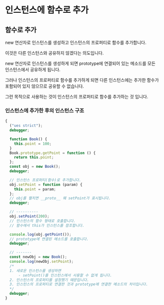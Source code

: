 # 인스턴스에 함수로 추가

## 함수로 추가

new 연산자로 인스턴스를 생성하고 인스턴스의 프로퍼티로 함수를 추가합니다.

이것은 다른 인스턴스와 공유하지 않겠다는 의도입니다.

new 연산자로 인스턴스를 생성하게 되면 prototype에 연결되어 있는 메소드를 모든 인스턴스에서 공유하게 됩니다.

그러나 인스턴스의 프로퍼티로 함수를 추가하게 되면 다른 인스턴스에는 추가한 함수가 포함되어 있지 않으므로 공유할 수 없습니다.

그런 목적으로 사용하는 것이 인스턴스의 프로퍼티로 함수를 추가하는 것 입니다.

### 인스턴스에 추가한 후의 인스턴스 구조

```js
{
  ("ues strict");
  debugger;

  function Book() {
    this.point = 100;
  }
  Book.prototype.getPoint = function () {
    return this.point;
  };
  const obj = new Book();
  debugger;

  // 인스턴스 프로퍼티(함수)로 추가합니다.
  obj.setPoint = function (param) {
    this.point = param;
  };
  // obj를 펼치면 __proto__ 웨 setPoint가 표시됩니다.
  debugger;

  // ----------
  obj.setPoint(200);
  // 인스턴스의 함수 형태로 호출합니다.
  // 함수에서 this가 인스턴스를 참조합니다.

  console.log(obj.getPoint());
  // prototype에 연결된 메소드를 호출합니다.
  debugger;

  // -------
  const newObj = new Book();
  console.log(newObj.setPoint);
  /*
  1. 새로운 인스턴스를 생성하면
      - setPoint()를 인스턴스에서 사용할 수 없게 됩니다.
  2. 인스턴스의 프로퍼티를 설정했기 때문입니다.
  3. 인스턴스의 프로퍼티로 연결한 것과 prototype에 연결한 메소드의 차이입니다.
  */
  debugger;
}
```
